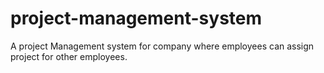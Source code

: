 # project-management-system
A project Management system for company where employees can assign project for other employees.
